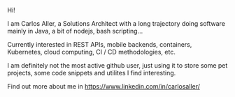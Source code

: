 <!---
caller79/caller79 is a ✨ special ✨ repository because its `README.md` (this file) appears on your GitHub profile.
You can click the Preview link to take a look at your changes.
--->

Hi!

I am Carlos Aller, a Solutions Architect with a long trajectory doing software mainly in Java, a bit of nodejs, bash scripting...  

Currently interested in REST APIs, mobile backends, containers, Kubernetes, cloud computing, CI / CD methodologies, etc.

I am definitely not the most active github user, just using it to store some pet projects, some code snippets and utilites I find interesting. 

Find out more about me in https://www.linkedin.com/in/carlosaller/
